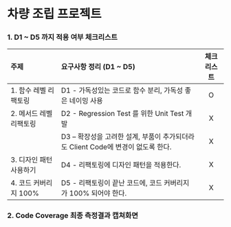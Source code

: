 # 차량 조립 프로젝트

### 1. D1 ~ D5 까지 적용 여부 체크리스트

|주제|요구사항 정리 (D1 ~ D5)|체크리스트|
|:---|:---|:---:|
|1. 함수 레벨 리팩토링|D1 - 가독성있는 코드로 함수 분리, 가독성 좋은 네이밍 사용|O|
|2. 메서드 레벨 리팩토링|D2 - Regression Test 를 위한 Unit Test 개발|X|
||D3 – 확장성을 고려한 설계, 부품이 추가되더라도 Client Code에 변경이 없도록 한다.|X|
|3. 디자인 패턴 사용하기|D4 - 리팩토링에 디자인 패턴을 적용한다.|X|
|4. 코드 커버리지 100%|D5 - 리팩토링이 끝난 코드에, 코드 커버리지가 100% 되어야 한다.|X|

### 2. Code Coverage 최종 측정결과 캡쳐화면
